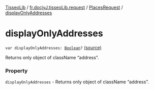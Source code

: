 [TisseoLib](../../index.md) / [fr.docjyJ.tisseoLib.request](../index.md) / [PlacesRequest](index.md) / [displayOnlyAddresses](./display-only-addresses.md)

# displayOnlyAddresses

`var displayOnlyAddresses: `[`Boolean`](https://kotlinlang.org/api/latest/jvm/stdlib/kotlin/-boolean/index.html)`?` [(source)](https://github.com/docjyj/tisseoLib/tree/master/src/main/kotlin/fr/docjyJ/tisseoLib/request/PlacesRequest.kt#L47)

Returns only object of className “address”.

### Property

`displayOnlyAddresses` - Returns only object of className “address”.